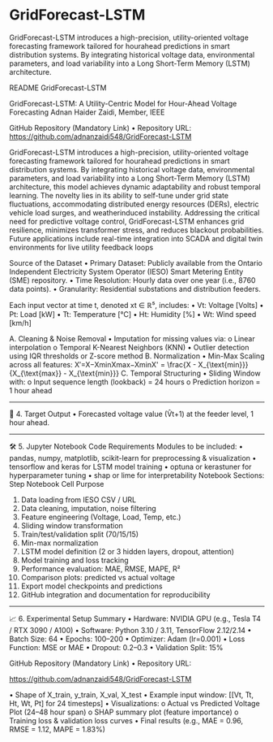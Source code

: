 # GridForecast-LSTM
GridForecast-LSTM introduces a high-precision, utility-oriented voltage forecasting framework tailored for hourahead predictions in smart distribution systems. By integrating historical voltage data, environmental parameters, and load variability into a Long Short-Term Memory (LSTM) architecture.

README GridForecast-LSTM


GridForecast-LSTM: A Utility-Centric Model for
Hour-Ahead Voltage Forecasting
Adnan Haider Zaidi, Member, IEEE


GitHub Repository (Mandatory Link)
•	Repository URL:   https://github.com/adnanzaidi548/GridForecast-LSTM


GridForecast-LSTM introduces a high-precision,
utility-oriented voltage forecasting framework tailored for hourahead
predictions in smart distribution systems. By integrating
historical voltage data, environmental parameters, and load
variability into a Long Short-Term Memory (LSTM) architecture,
this model achieves dynamic adaptability and robust
temporal learning. The novelty lies in its ability to self-tune
under grid state fluctuations, accommodating distributed energy
resources (DERs), electric vehicle load surges, and weatherinduced
instability. Addressing the critical need for predictive
voltage control, GridForecast-LSTM enhances grid resilience,
minimizes transformer stress, and reduces blackout probabilities.
Future applications include real-time integration into SCADA
and digital twin environments for live utility feedback loops

Source of the Dataset
•	Primary Dataset:
Publicly available from the Ontario Independent Electricity System Operator (IESO) Smart Metering Entity (SME) repository.
•	Time Resolution:
Hourly data over one year (i.e., 8760 data points).
•	Granularity:
Residential substations and distribution feeders.

Each input vector at time t, denoted xt ∈ ℝ⁵, includes:
•	Vt: Voltage [Volts]
•	Pt: Load [kW]
•	Tt: Temperature [°C]
•	Ht: Humidity [%]
•	Wt: Wind speed [km/h]


A. Cleaning & Noise Removal
•	Imputation for missing values via:
o	Linear interpolation
o	Temporal K-Nearest Neighbors (KNN)
•	Outlier detection using IQR thresholds or Z-score method
B. Normalization
•	Min-Max Scaling across all features:
X′=X−XminXmax−XminX' = \frac{X - X_{\text{min}}}{X_{\text{max}} - X_{\text{min}}} 
C. Temporal Structuring
•	Sliding Window with:
o	Input sequence length (lookback) = 24 hours
o	Prediction horizon = 1 hour ahead
________________________________________
🧠 4. Target Output
•	Forecasted voltage value (V̂t+1) at the feeder level, 1 hour ahead.
________________________________________
🛠️ 5. Jupyter Notebook Code Requirements
Modules to be included:
•	pandas, numpy, matplotlib, scikit-learn for preprocessing & visualization
•	tensorflow and keras for LSTM model training
•	optuna or kerastuner for hyperparameter tuning
•	shap or lime for interpretability
Notebook Sections:
Step	Notebook Cell Purpose
1.	Data loading from IESO CSV / URL
2.	Data cleaning, imputation, noise filtering
3.	Feature engineering (Voltage, Load, Temp, etc.)
4.	Sliding window transformation
5.	Train/test/validation split (70/15/15)
6.	Min-max normalization
7.	LSTM model definition (2 or 3 hidden layers, dropout, attention)
8.	Model training and loss tracking
9.	Performance evaluation: MAE, RMSE, MAPE, R²
10.	Comparison plots: predicted vs actual voltage
11.	Export model checkpoints and predictions
12.	GitHub integration and documentation for reproducibility
________________________________________
📈 6. Experimental Setup Summary
•	Hardware: NVIDIA GPU (e.g., Tesla T4 / RTX 3090 / A100)
•	Software: Python 3.10 / 3.11, TensorFlow 2.12/2.14
•	Batch Size: 64
•	Epochs: 100–200
•	Optimizer: Adam (lr=0.001)
•	Loss Function: MSE or MAE
•	Dropout: 0.2–0.3
•	Validation Split: 15%

GitHub Repository (Mandatory Link)
•	Repository URL:


https://github.com/adnanzaidi548/GridForecast-LSTM


•	Shape of X_train, y_train, X_val, X_test
•	Example input window: [[Vt, Tt, Ht, Wt, Pt] for 24 timesteps]
•	Visualizations:
o	Actual vs Predicted Voltage Plot (24–48 hour span)
o	SHAP summary plot (feature importance)
o	Training loss & validation loss curves
•	Final results (e.g., MAE = 0.96, RMSE = 1.12, MAPE = 1.83%)



